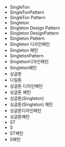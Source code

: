 ﻿- SingleTon
- SingleTonPattern
- SingleTon Pattern
- Singleton
- Singleton Design Pattern
- Singleton DesignPattern
- Singleton Pattern
- Singleton 디자인패턴
- Singleton 패턴
- SingletonPattern
- Singleton디자인패턴
- Singleton패턴
- 싱글톤
- 다일톤
- 싱글톤 디자인패턴
- 싱글톤 패턴
- 싱글톤(Singleton)
- 싱글톤(Singleton) 패턴
- 싱글톤디자인패턴
- 싱글톤패턴
- ST
- S
- ST패턴
- S패턴
